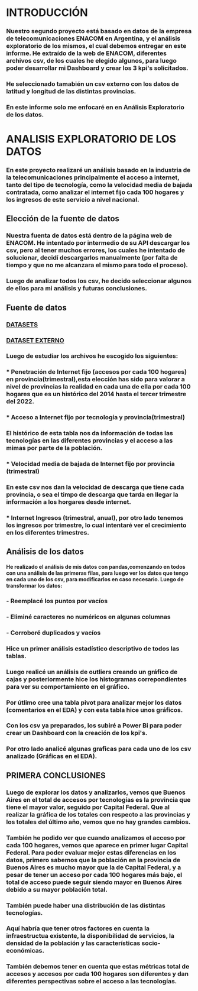 # INTRODUCCIÓN
### Nuestro segundo proyecto está basado en datos de la empresa de telecomunicaciones ENACOM en Argentina,  y el análisis exploratorio de los mismos, el cual debemos entregar en este informe. He extraído de la web de ENACOM, diferentes archivos csv, de los cuales he elegido algunos, para luego poder desarrollar mi Dashboard y crear los 3 kpi's solicitados. 
### He seleccionado tamabién un csv externo con los datos de latitud y longitud de las distintas provincias.
### En este informe solo me enfocaré en en Análisis Exploratorio de los datos.

# ANALISIS EXPLORATORIO DE LOS DATOS
### En este proyecto realizaré un análisis basado en la industria de la telecomunicaciones principalmente el acceso a internet, tanto del tipo de tecnología, como la velocidad media de bajada contratada, como analizar el internet fijo cada 100 hogares y los  ingresos de este servicio a nivel nacional.

## Elección de la fuente de datos
### Nuestra fuenta de datos está dentro de la página web de ENACOM. He intentado por intermedio de su API descargar los csv, pero al tener muchos errores, los cuales he intentado de solucionar, decidí descargarlos manualmente (por falta de tiempo y que no me alcanzara el mismo para todo el proceso).

### Luego de analizar todos los csv, he decido seleccionar algunos de ellos para mi análisis y futuras conclusiones. 

## Fuente de datos
### [DATASETS](https://datosabiertos.enacom.gob.ar/dashboards/20000/acceso-a-internet/)
### [DATASET EXTERNO](https://datos.gob.ar/ar/dataset/jgm-servicio-normalizacion-datos-geograficos/archivo/jgm_8.9)
###  Luego de estudiar los archivos he escogido los siguientes:  

### * Penetración de Internet fijo (accesos por cada 100 hogares) en provincia(trimestral),esta elección has sido para valorar a nivel de provincias la realidad en cada una de ella por cada 100 hogares que es un histórico del 2014 hasta el tercer trimestre del 2022.    


### * Acceso a Internet fijo por tecnología y provincia(trimestral)
### El histórico de esta tabla nos da información de todas las tecnologías en las diferentes provincias y el acceso a las mimas por parte de la población.

### * Velocidad media de bajada de Internet fijo por provincia (trimestral)
### En este csv nos dan la velocidad de descarga que tiene cada provincia, o sea el timpo de descarga que tarda en llegar la información a los horgares desde internet.


### * Internet Ingresos (trimestral, anual), por otro lado tenemos los ingresos por trimestre, lo cual intentaré ver el crecimiento en los diferentes trimestres.

## Análisis de los datos  

#### He realizado el análisis de mis datos con pandas,comenzando en todos con una análisis de las primeras filas, para luego ver los datos que tengo en cada uno de los csv, para modificarlos en caso necesario. Luego de transformar los datos:  
### - Reemplacé los puntos por vacíos
### - Eliminé caracteres no numéricos en algunas columnas
### - Corroboré duplicados y vacíos

### Hice un primer análisis  estadístico descriptivo de todos las tablas.
  
### Luego realicé un análisis de outliers creando un gráfico de cajas y posteriormente hice los histogramas correpondientes para ver su comportamiento en el gráfico.   
### Por útlimo cree una tabla pivot para analizar mejor los datos (comentarios en el EDA) y con esta tabla hice unos gráficos.  
### Con los csv ya preparados, los subiré a Power Bi para poder crear  un Dashboard con la creación de los kpi's.  
### Por otro lado analicé algunas graficas para cada uno de los csv analizado (Gráficas en el EDA).


## PRIMERA CONCLUSIONES  
### Luego de explorar los datos y analizarlos, vemos que Buenos Aires en el total de accesos por tecnologías es la provincia que tiene el mayor valor, seguido por Capital Federal. Que al realizar la gráfica de los totales con respecto a las provincias y los totales del último año, vemos que no hay grandes cambios.
### También he podido ver que cuando analizamos el acceso por cada 100 hogares, vemos que aparece en primer lugar Capital Federal. Para poder evaluar mejor estas diferencias en los datos, primero sabemos que la población en la provincia de Buenos Aires es mucho mayor que la de Capital Federal, y a pesar de tener  un acceso por cada 100 hogares más bajo, el total de acceso puede seguir siendo mayor en Buenos Aires debido a su mayor población total. 
### También puede haber una distribución de las distintas tecnologías.
### Aquí habría que tener otros factores en cuenta la infraestructua existente, la disponibilidad de servicios, la densidad de la población y las características socio-económicas.
### También debemos tener en cuenta que estas métricas total de accesos y accesos por cada 100 hogares son diferentes y dan diferentes perspectivas sobre el acceso a las tecnologías.

